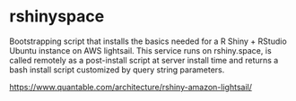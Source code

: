 # rshinyspace

Bootstrapping script that installs the basics needed for a R Shiny + RStudio Ubuntu instance on AWS lightsail.
This service runs on rshiny.space, is called remotely as a post-install script at server install time and returns
a bash install script customized by query string parameters.

https://www.quantable.com/architecture/rshiny-amazon-lightsail/